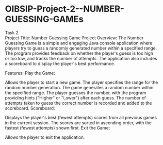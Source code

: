# OIBSIP-Project-2--NUMBER-GUESSING-GAMEs
Task 2  
Project Title: Number Guessing Game
Project Overview:
The Number Guessing Game is a simple and engaging Java console application where players try to guess a randomly generated number within a specified range. The program provides feedback on whether the player's guess is too high or too low, and tracks the number of attempts. The application also includes a scoreboard to display the player's best performance.

Features:
Play the Game:

Allows the player to start a new game.
The player specifies the range for the random number generation.
The game generates a random number within the specified range.
The player guesses the number, with the program providing hints ("Higher" or "Lower") after each guess.
The number of attempts taken to guess the correct number is recorded and added to the scoreboard.
Scoreboard:

Displays the player's best (fewest attempts) scores from all previous games in the current session.
The scores are sorted in ascending order, with the fastest (fewest attempts) shown first.
Exit the Game:

Allows the player to exit the application.
